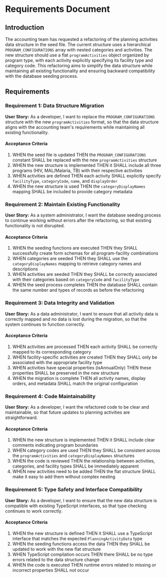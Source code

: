# Requirements Document

## Introduction

The accounting team has requested a refactoring of the planning activities data structure in the seed file. The current structure uses a hierarchical `PROGRAM_CONFIGURATIONS` array with nested categories and activities. The new structure should use a flat `programActivities` object organized by program type, with each activity explicitly specifying its facility type and category code. This refactoring aims to simplify the data structure while maintaining all existing functionality and ensuring backward compatibility with the database seeding process.

## Requirements

### Requirement 1: Data Structure Migration

**User Story:** As a developer, I want to replace the `PROGRAM_CONFIGURATIONS` structure with the new `programActivities` format, so that the data structure aligns with the accounting team's requirements while maintaining all existing functionality.

#### Acceptance Criteria

1. WHEN the seed file is updated THEN the `PROGRAM_CONFIGURATIONS` constant SHALL be replaced with the new `programActivities` structure
2. WHEN the new structure is implemented THEN it SHALL include all three programs (HIV, MAL/Malaria, TB) with their respective activities
3. WHEN activities are defined THEN each activity SHALL explicitly specify `facilityType`, `categoryCode`, `name`, and `displayOrder`
4. WHEN the new structure is used THEN the `categoryDisplayNames` mapping SHALL be included to provide category metadata

### Requirement 2: Maintain Existing Functionality

**User Story:** As a system administrator, I want the database seeding process to continue working without errors after the refactoring, so that existing functionality is not disrupted.

#### Acceptance Criteria

1. WHEN the seeding functions are executed THEN they SHALL successfully create form schemas for all program-facility combinations
2. WHEN categories are seeded THEN they SHALL use the `categoryDisplayNames` mapping to retrieve category names and descriptions
3. WHEN activities are seeded THEN they SHALL be correctly associated with their categories based on `categoryCode` and `facilityType`
4. WHEN the seed process completes THEN the database SHALL contain the same number and types of records as before the refactoring

### Requirement 3: Data Integrity and Validation

**User Story:** As a data administrator, I want to ensure that all activity data is correctly mapped and no data is lost during the migration, so that the system continues to function correctly.

#### Acceptance Criteria

1. WHEN activities are processed THEN each activity SHALL be correctly mapped to its corresponding category
2. WHEN facility-specific activities are created THEN they SHALL only be associated with the appropriate facility type
3. WHEN activities have special properties (isAnnualOnly) THEN these properties SHALL be preserved in the new structure
4. WHEN the migration is complete THEN all activity names, display orders, and metadata SHALL match the original configuration

### Requirement 4: Code Maintainability

**User Story:** As a developer, I want the refactored code to be clear and maintainable, so that future updates to planning activities are straightforward.

#### Acceptance Criteria

1. WHEN the new structure is implemented THEN it SHALL include clear comments indicating program boundaries
2. WHEN category codes are used THEN they SHALL be consistent across the `programActivities` and `categoryDisplayNames` structures
3. WHEN the code is reviewed THEN the relationship between activities, categories, and facility types SHALL be immediately apparent
4. WHEN new activities need to be added THEN the flat structure SHALL make it easy to add them without complex nesting

### Requirement 5: Type Safety and Interface Compatibility

**User Story:** As a developer, I want to ensure that the new data structure is compatible with existing TypeScript interfaces, so that type checking continues to work correctly.

#### Acceptance Criteria

1. WHEN the new structure is defined THEN it SHALL use a TypeScript interface that matches the expected `PlanningActivityData` type
2. WHEN the seeding functions access the data THEN they SHALL be updated to work with the new flat structure
3. WHEN TypeScript compilation occurs THEN there SHALL be no type errors related to the data structure change
4. WHEN the code is executed THEN runtime errors related to missing or incorrect properties SHALL not occur
